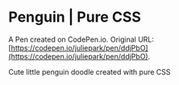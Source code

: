# Penguin | Pure CSS

A Pen created on CodePen.io. Original URL: [https://codepen.io/juliepark/pen/ddjPbO](https://codepen.io/juliepark/pen/ddjPbO).

Cute little penguin doodle created with pure CSS
